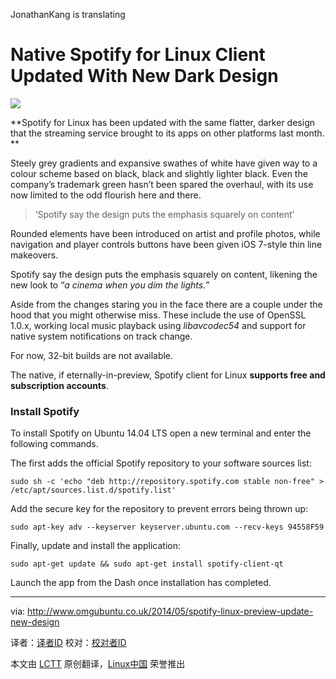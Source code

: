 JonathanKang is translating

Native Spotify for Linux Client Updated With New Dark Design
================================================================================
![](http://www.omgubuntu.co.uk/wp-content/uploads/2014/05/spotify.jpg)

**Spotify for Linux has been updated with the same flatter, darker design that the streaming service brought to its apps on other platforms last month. **

Steely grey gradients and expansive swathes of white have given way to a colour scheme based on black, black and slightly lighter black. Even the company’s trademark green hasn’t been spared the overhaul, with its use now limited to the odd flourish here and there.

> ‘Spotify say the design puts the emphasis squarely on content’

Rounded elements have been introduced on artist and profile photos, while navigation and player controls buttons have been given iOS 7-style thin line makeovers.

Spotify say the design puts the emphasis squarely on content, likening the new look to “*a cinema when you dim the lights.*”

Aside from the changes staring you in the face there are a couple under the hood that you might otherwise miss. These include the use of OpenSSL 1.0.x, working local music playback using *libavcodec54* and support for native system notifications on track change.

For now, 32-bit builds are not available.

The native, if eternally-in-preview, Spotify client for Linux **supports free and subscription accounts**.

### Install Spotify ###

To install Spotify on Ubuntu 14.04 LTS open a new terminal and enter the following commands.

The first adds the official Spotify repository to your software sources list:

    sudo sh -c 'echo "deb http://repository.spotify.com stable non-free" > /etc/apt/sources.list.d/spotify.list'

Add the secure key for the repository to prevent errors being thrown up:

    sudo apt-key adv --keyserver keyserver.ubuntu.com --recv-keys 94558F59

Finally, update and install the application:

    sudo apt-get update && sudo apt-get install spotify-client-qt

Launch the app from the Dash once installation has completed.

--------------------------------------------------------------------------------

via: http://www.omgubuntu.co.uk/2014/05/spotify-linux-preview-update-new-design

译者：[译者ID](https://github.com/译者ID) 校对：[校对者ID](https://github.com/校对者ID)

本文由 [LCTT](https://github.com/LCTT/TranslateProject) 原创翻译，[Linux中国](http://linux.cn/) 荣誉推出
